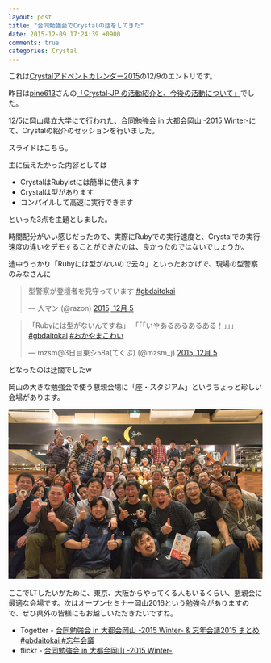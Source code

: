 ```yaml
---
layout: post
title: "合同勉強会でCrystalの話をしてきた"
date: 2015-12-09 17:24:39 +0900
comments: true
categories: Crystal
---
```


これは[Crystalアドベントカレンダー2015](http://www.adventar.org/calendars/800)の12/9のエントリです。

昨日は[pine613](https://twitter.com/pine613)さんの[「Crystal-JP の活動紹介と、今後の活動について」](https://gist.github.com/pine613/0e07a92660666508fc72)でした。

12/5に岡山県立大学にて行われた、[合同勉強会 in 大都会岡山 -2015 Winter-](https://gbdaitokai.doorkeeper.jp/events/31149)にて、Crystalの紹介のセッションを行いました。

スライドはこちら。

<script async class="speakerdeck-embed" data-id="964ceffc800542a8ae57ba44ca3c4d82" data-ratio="1.33333333333333" src="//speakerdeck.com/assets/embed.js"></script>

主に伝えたかった内容としては

- CrystalはRubyistには簡単に使えます
- Crystalは型があります
- コンパイルして高速に実行できます

といった3点を主題としました。

時間配分がいい感じだったので、実際にRubyでの実行速度と、Crystalでの実行速度の違いをデモすることができたのは、良かったのではないでしょうか。

途中うっかり「Rubyには型がないので云々」といったおかげで、現場の型警察のみなさんに

<blockquote class="twitter-tweet" lang="ja"><p lang="ja" dir="ltr">型警察が登壇者を見守っています <a href="https://twitter.com/hashtag/gbdaitokai?src=hash">#gbdaitokai</a></p>&mdash; 人マン (@razon) <a href="https://twitter.com/razon/status/672989595659710464">2015, 12月 5</a></blockquote>
<script async src="//platform.twitter.com/widgets.js" charset="utf-8"></script>

<blockquote class="twitter-tweet" lang="ja"><p lang="ja" dir="ltr">「Rubyには型がないんですね」&#10;「「「いやあるあるあるある！」」」&#10;<a href="https://twitter.com/hashtag/gbdaitokai?src=hash">#gbdaitokai</a> <a href="https://twitter.com/hashtag/%E3%81%8A%E3%81%8B%E3%82%84%E3%81%BE%E3%81%93%E3%82%8F%E3%81%84?src=hash">#おかやまこわい</a></p>&mdash; mzsm@3日目東シ58a(てくぶ) (@mzsm_j) <a href="https://twitter.com/mzsm_j/status/672989634536673280">2015, 12月 5</a></blockquote>
<script async src="//platform.twitter.com/widgets.js" charset="utf-8"></script>

となったのは迂闊でしたw

岡山の大きな勉強会で使う懇親会場に「座・スタジアム」というちょっと珍しい会場があります。

![screen](/images/20151209/gbdaitokai.jpg)

ここでLTしたいがために、東京、大阪からやってくる人もいるくらい、懇親会に最適な会場です。次はオープンセミナー岡山2016という勉強会がありますので、ぜひ県外の皆様にもお越しいただきたいですね。

- Togetter - [合同勉強会 in 大都会岡山 -2015 Winter- & 忘年会議2015 まとめ #gbdaitokai #忘年会議](http://togetter.com/li/908723)
- flickr - [合同勉強会 in 大都会岡山 -2015 Winter-](https://www.flickr.com/photos/zephiransas/albums/72157659745544384)
